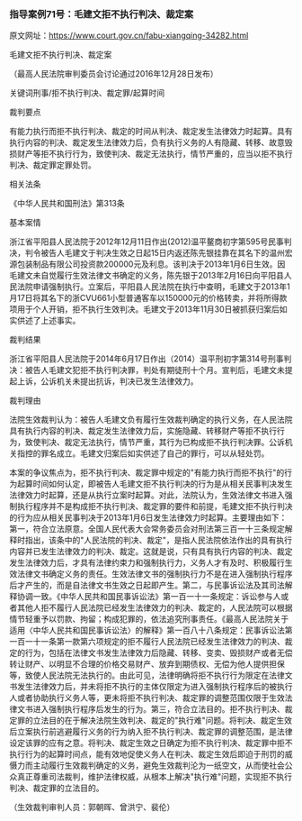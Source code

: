 ### 指导案例71号：毛建文拒不执行判决、裁定案
原文网址：https://www.court.gov.cn/fabu-xiangqing-34282.html

毛建文拒不执行判决、裁定案

（最高人民法院审判委员会讨论通过2016年12月28日发布）

关键词刑事/拒不执行判决、裁定罪/起算时间

裁判要点

有能力执行而拒不执行判决、裁定的时间从判决、裁定发生法律效力时起算。具有执行内容的判决、裁定发生法律效力后，负有执行义务的人有隐藏、转移、故意毁损财产等拒不执行行为，致使判决、裁定无法执行，情节严重的，应当以拒不执行判决、裁定罪定罪处罚。

相关法条

《中华人民共和国刑法》第313条

基本案情

浙江省平阳县人民法院于2012年12月11日作出(2012)温平鳌商初字第595号民事判决，判令被告人毛建文于判决生效之日起15日内返还陈先银挂靠在其名下的温州宏源包装制品有限公司投资款200000元及利息。该判决于2013年1月6日生效。因毛建文未自觉履行生效法律文书确定的义务，陈先银于2013年2月16日向平阳县人民法院申请强制执行。立案后，平阳县人民法院在执行中查明，毛建文于2013年1月17日将其名下的浙CVU661小型普通客车以150000元的价格转卖，并将所得款项用于个人开销，拒不执行生效判决。毛建文于2013年11月30日被抓获归案后如实供述了上述事实。

裁判结果

浙江省平阳县人民法院于2014年6月17日作出（2014）温平刑初字第314号刑事判决：被告人毛建文犯拒不执行判决罪，判处有期徒刑十个月。宣判后，毛建文未提起上诉，公诉机关未提出抗诉，判决已发生法律效力。

裁判理由

法院生效裁判认为：被告人毛建文负有履行生效裁判确定的执行义务，在人民法院具有执行内容的判决、裁定发生法律效力后，实施隐藏、转移财产等拒不执行行为，致使判决、裁定无法执行，情节严重，其行为已构成拒不执行判决罪。公诉机关指控的罪名成立。毛建文归案后如实供述了自己的罪行，可以从轻处罚。

本案的争议焦点为，拒不执行判决、裁定罪中规定的"有能力执行而拒不执行"的行为起算时间如何认定，即被告人毛建文拒不执行判决的行为是从相关民事判决发生法律效力时起算，还是从执行立案时起算。对此，法院认为，生效法律文书进入强制执行程序并不是构成拒不执行判决、裁定罪的要件和前提，毛建文拒不执行判决的行为应从相关民事判决于2013年1月6日发生法律效力时起算。主要理由如下：第一，符合立法原意。全国人民代表大会常务委员会对刑法第三百一十三条规定解释时指出，该条中的"人民法院的判决、裁定"，是指人民法院依法作出的具有执行内容并已发生法律效力的判决、裁定。这就是说，只有具有执行内容的判决、裁定发生法律效力后，才具有法律约束力和强制执行力，义务人才有及时、积极履行生效法律文书确定义务的责任。生效法律文书的强制执行力不是在进入强制执行程序后才产生的，而是自法律文书生效之日起即产生。第二，与民事诉讼法及其司法解释协调一致。《中华人民共和国民事诉讼法》第一百一十一条规定：诉讼参与人或者其他人拒不履行人民法院已经发生法律效力的判决、裁定的，人民法院可以根据情节轻重予以罚款、拘留；构成犯罪的，依法追究刑事责任。《最高人民法院关于适用〈中华人民共和国民事诉讼法〉的解释》第一百八十八条规定：民事诉讼法第一百一十一条第一款第六项规定的拒不履行人民法院已经发生法律效力的判决、裁定的行为，包括在法律文书发生法律效力后隐藏、转移、变卖、毁损财产或者无偿转让财产、以明显不合理的价格交易财产、放弃到期债权、无偿为他人提供担保等，致使人民法院无法执行的。由此可见，法律明确将拒不执行行为限定在法律文书发生法律效力后，并未将拒不执行的主体仅限定为进入强制执行程序后的被执行人或者协助执行义务人等，更未将拒不执行判决、裁定罪的调整范围仅限于生效法律文书进入强制执行程序后发生的行为。第三，符合立法目的。拒不执行判决、裁定罪的立法目的在于解决法院生效判决、裁定的"执行难"问题。将判决、裁定生效后立案执行前逃避履行义务的行为纳入拒不执行判决、裁定罪的调整范围，是法律设定该罪的应有之意。将判决、裁定生效之日确定为拒不执行判决、裁定罪中拒不执行行为的起算时间点，能有效地促使义务人在判决、裁定生效后即迫于刑罚的威慑力而主动履行生效裁判确定的义务，避免生效裁判沦为一纸空文，从而使社会公众真正尊重司法裁判，维护法律权威，从根本上解决"执行难"问题，实现拒不执行判决、裁定罪的立法目的。

（生效裁判审判人员：郭朝晖、曾洪宁、裴伦）
